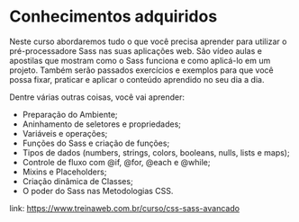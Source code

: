 # Conhecimentos adquiridos

Neste curso abordaremos tudo o que você precisa aprender para utilizar o pré-processadore Sass nas suas aplicações web. São vídeo aulas e apostilas que mostram como o Sass funciona e como aplicá-lo em um projeto. Também serão passados exercícios e exemplos para que você possa fixar, praticar e aplicar o conteúdo aprendido no seu dia a dia.

Dentre várias outras coisas, você vai aprender:
- Preparação do Ambiente;
- Aninhamento de seletores e propriedades;
- Variáveis e operações;
- Funções do Sass e criação de funções;
- Tipos de dados (numbers, strings, colors, booleans, nulls, lists e maps);
- Controle de fluxo com @if, @for, @each e @while;
- Mixins e Placeholders;
- Criação dinâmica de Classes;
- O poder do Sass nas Metodologias CSS.

link: https://www.treinaweb.com.br/curso/css-sass-avancado
